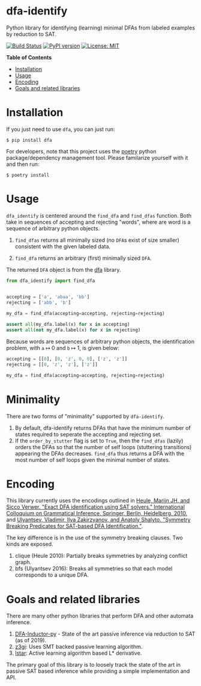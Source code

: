 # dfa-identify
Python library for identifying (learning) minimal DFAs from labeled examples
by reduction to SAT.

[![Build Status](https://cloud.drone.io/api/badges/mvcisback/dfa-identify/status.svg)](https://cloud.drone.io/mvcisback/dfa-identify)
[![PyPI version](https://badge.fury.io/py/dfa-identify.svg)](https://badge.fury.io/py/dfa-identify)
[![License: MIT](https://img.shields.io/badge/License-MIT-yellow.svg)](https://opensource.org/licenses/MIT)

**Table of Contents**

- [Installation](#installation)
- [Usage](#usage)
- [Encoding](#encoding)
- [Goals and related libraries](#goals-and-related-libraries)

# Installation

If you just need to use `dfa`, you can just run:

`$ pip install dfa`

For developers, note that this project uses the
[poetry](https://poetry.eustace.io/) python package/dependency
management tool. Please familarize yourself with it and then
run:

`$ poetry install`

# Usage

`dfa_identify` is centered around the `find_dfa` and `find_dfas` function. Both take in
sequences of accepting and rejecting "words", where are word is a
sequence of arbitrary python objects. 

1. `find_dfas` returns all minimally sized (no `DFA`s exist of size
smaller) consistent with the given labeled data.

2. `find_dfa` returns an arbitrary (first) minimally sized `DFA`.

The returned `DFA` object is from the [dfa](https://github.com/mvcisback/dfa) library.


```python
from dfa_identify import find_dfa


accepting = ['a', 'abaa', 'bb']
rejecting = ['abb', 'b']
    
my_dfa = find_dfa(accepting=accepting, rejecting=rejecting)

assert all(my_dfa.label(x) for x in accepting)
assert all(not my_dfa.label(x) for x in rejecting)
```

Because words are sequences of arbitrary python objects, the
identification problem, with `a` ↦ 0 and `b` ↦ 1, is given below:


```python
accepting = [[0], [0, 'z', 0, 0], ['z', 'z']]
rejecting = [[0, 'z', 'z'], ['z']]

my_dfa = find_dfa(accepting=accepting, rejecting=rejecting)
```

# Minimality

There are two forms of "minimality" supported by `dfa-identify`.

1. By default, dfa-identify returns DFAs that have the minimum
   number of states required to seperate the accepting and
   rejecting set.
2. If the `order_by_stutter` flag is set to `True`, then the
   `find_dfas` (lazily) orders the DFAs so that the number of
   self loops (stuttering transitions) appearing the DFAs decreases.
   `find_dfa` thus returns a DFA with the most number of self loops
   given the minimal number of states.

# Encoding

This library currently uses the encodings outlined in [Heule, Marijn JH, and Sicco Verwer. "Exact DFA identification using SAT solvers." International Colloquium on Grammatical Inference. Springer, Berlin, Heidelberg, 2010.](https://link.springer.com/chapter/10.1007/978-3-642-15488-1_7) and [Ulyantsev, Vladimir, Ilya Zakirzyanov, and Anatoly Shalyto. "Symmetry Breaking Predicates for SAT-based DFA Identification."](https://arxiv.org/abs/1602.05028).

The key difference is in the use of the symmetry breaking clauses. Two kinds are exposed.

1. clique (Heule 2010): Partially breaks symmetries by analyzing
   conflict graph.
2. bfs (Ulyantsev 2016): Breaks all symmetries so that each model corresponds to a unique DFA.

# Goals and related libraries

There are many other python libraries that 
perform DFA and other automata inference.

1. [DFA-Inductor-py](https://github.com/ctlab/DFA-Inductor-py) - State of the art passive inference via reduction to SAT (as of 2019).
2. [z3gi](https://gitlab.science.ru.nl/rick/z3gi): Uses SMT backed passive learning algorithm.
3. [lstar](https://pypi.org/project/lstar/): Active learning algorithm based L* derivative.

The primary goal of this library is to loosely track the state of the art in passive SAT based inference while providing a simple implementation and API.
